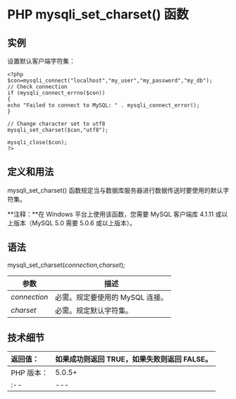 # PHP mysqli_set_charset() 函数



## 实例

设置默认客户端字符集：

```
<?php
$con=mysqli_connect("localhost","my_user","my_password","my_db");
// Check connection
if (mysqli_connect_errno($con))
{
echo "Failed to connect to MySQL: " . mysqli_connect_error();
}

// Change character set to utf8
mysqli_set_charset($con,"utf8");

mysqli_close($con);
?>
```

## 定义和用法

mysqli_set_charset() 函数规定当与数据库服务器进行数据传送时要使用的默认字符集。

**注释：**在 Windows 平台上使用该函数，您需要 MySQL 客户端库 4.1.11 或以上版本（MySQL 5.0 需要 5.0.6 或以上版本）。

## 语法

mysqli_set_charset(_connection,charset_)_;_

| 参数 | 描述 |
| --- | --- |
| _connection_ | 必需。规定要使用的 MySQL 连接。 |
| _charset_ | 必需。规定默认字符集。 |

## 技术细节

| 返回值： | 如果成功则返回 TRUE，如果失败则返回 FALSE。 |
| :-- | --- |
| PHP 版本： | 5.0.5+ |
| :-- | --- |

  